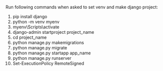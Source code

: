 Run following commands when asked to set venv and make django project: 

1) pip install django
2) python -m venv myenv
3) myenv\Scripts\activate
4) django-admin startproject project_name
5) cd project_name
6) python manage.py makemigrations
7) python manage.py migrate
8) python manage.py startapp app_name 
9) python manage.py runserver
10) Set-ExecutionPolicy RemoteSigned

